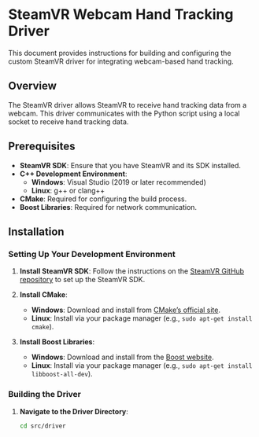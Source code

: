 # SteamVR Webcam Hand Tracking Driver

This document provides instructions for building and configuring the custom SteamVR driver for integrating webcam-based hand tracking.

## Overview

The SteamVR driver allows SteamVR to receive hand tracking data from a webcam. This driver communicates with the Python script using a local socket to receive hand tracking data.

## Prerequisites

- **SteamVR SDK**: Ensure that you have SteamVR and its SDK installed.
- **C++ Development Environment**:
  - **Windows**: Visual Studio (2019 or later recommended)
  - **Linux**: g++ or clang++
- **CMake**: Required for configuring the build process.
- **Boost Libraries**: Required for network communication.

## Installation

### Setting Up Your Development Environment

1. **Install SteamVR SDK**:
   Follow the instructions on the [SteamVR GitHub repository](https://github.com/ValveSoftware/steamvr_unity_plugin) to set up the SteamVR SDK.

2. **Install CMake**:
   - **Windows**: Download and install from [CMake’s official site](https://cmake.org/download/).
   - **Linux**: Install via your package manager (e.g., `sudo apt-get install cmake`).

3. **Install Boost Libraries**:
   - **Windows**: Download and install from the [Boost website](https://www.boost.org/users/download/).
   - **Linux**: Install via your package manager (e.g., `sudo apt-get install libboost-all-dev`).

### Building the Driver

1. **Navigate to the Driver Directory**:
   ```bash
   cd src/driver
